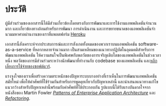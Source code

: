 ประวัติ
==========

ผู้มีส่วนร่วมของเอกสารนี้ได้มีส่วนเกี่ยวข้องโดยตรงกับการพัฒนาและการใช้งานแอพพลิเคชันจำนวนมาก และเกี่ยวข้องทางอ้อมสำหรับการพัฒนา การดำเนินงาน และการขยายขนาดของแอพพลิเคชันจำนวมมหาศาลผ่านงานของเราที่แพลตฟอร์ม <a href="https://www.heroku.com/" target="_blank" rel="noopener noreferrer">Heroku</a>

เอกสารนี้สังเคราะห์จากประสบการณ์และการสังเกตทั้งหมดของพวกเราบนแอพพลิเคชัน software-as-a-service ที่หลากหลายจำนวนมาก เป็นสามเหลียมของแนวทางปฏิบัตในอุดมคติสำหรับการพัฒนาแอพพลิเคชัน ให้ความสนใจเป็นพิเศษกับพลวัตของการเจริญเติบโตของแอพพลิเคชันในช่วงเวลาหนึ่ง พลวัตของการมีส่วนร่วมระหว่างนักพัฒนาที่ทำงานกับ codebase ของแอพพลิเคชัน และ<a href="https://blog.heroku.com/archives/2011/6/28/the_new_heroku_4_erosion_resistance_explicit_contracts/" target="_blank" rel="noopener noreferrer">หลีกเลี่ยงการใช้จ่ายของซอฟต์แวร์</a>.

แรงจูงใจของเราเพื่อสร้างความตระหนักของปัญหาระบบบางอย่างที่เราเห็นในการพัฒนาแอพพลิเคชันสมัยใหม่ เพื่อให้คำศัพย์ที่ใช้ร่วมกันสำหรับการพูดคุยเกี่ยวกับปัญหาเหล่านี้ และนำเสนอแนวทางแก้ไขแนวกว้างสำหรับปัญหาเหล่านี้พร้อมกับคำศัพท์ที่ใช้ประกอบกัน รูปแบบนี้ได้รับแรงบันดาลใจจากหนังสือของ Martin Fowler *<a href="https://books.google.com/books/about/Patterns_of_enterprise_application_archi.html?id=FyWZt5DdvFkC" target="_blank" rel="noopener noreferrer">Patterns of Enterprise Application Architecture</a>* และ *<a href="https://books.google.com/books/about/Refactoring.html?id=1MsETFPD3I0C" target="_blank" rel="noopener noreferrer">Refactoring</a>*.


